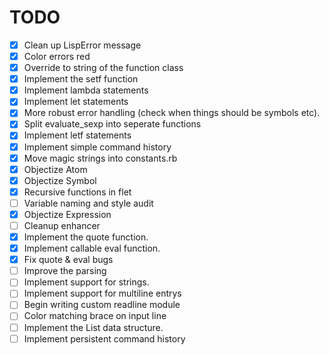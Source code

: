 # TODO

- [x] Clean up LispError message
- [x] Color errors red
- [x] Override to string of the function class
- [x] Implement the setf function
- [x] Implement lambda statements
- [x] Implement let statements
- [x] More robust error handling (check when things should be symbols etc).
- [x] Split evaluate_sexp into seperate functions
- [x] Implement letf statements
- [x] Implement simple command history
- [x] Move magic strings into constants.rb
- [x] Objectize Atom
- [x] Objectize Symbol
- [x] Recursive functions in flet
- [ ] Variable naming and style audit
- [x] Objectize Expression
- [ ] Cleanup enhancer
- [x] Implement the quote function.
- [x] Implement callable eval function.
- [x] Fix quote & eval bugs
- [ ] Improve the parsing
- [ ] Implement support for strings.
- [ ] Implement support for multiline entrys
- [ ] Begin writing custom readline module
- [ ] Color matching brace on input line
- [ ] Implement the List data structure.
- [ ] Implement persistent command history

